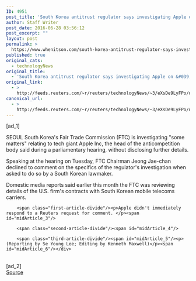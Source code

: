 ```yaml
---
ID: 4951
post_title: 'South Korea antitrust regulator says investigating Apple on &#039;some matters&#039;'
author: Staff Writer
post_date: 2016-06-28 03:56:12
post_excerpt: ""
layout: post
permalink: >
  https://www.whenitson.com/south-korea-antitrust-regulator-says-investigating-apple-on-some-matters/
published: true
original_cats:
  - technologyNews
original_title:
  - 'South Korea antitrust regulator says investigating Apple on &#039;some matters&#039;'
original_link:
  - >
    http://feeds.reuters.com/~r/reuters/technologyNews/~3/eXsDe9LyFPo/us-southkorea-apple-idUSKCN0ZE07H
canonical_url:
  - >
    http://feeds.reuters.com/~r/reuters/technologyNews/~3/eXsDe9LyFPo/us-southkorea-apple-idUSKCN0ZE07H
---
```

 [ad_1]
<br><div id="articleText">
<span id="midArticle_start"/>

<span class="focusParagraph" readability="6"><p><span class="articleLocation">SEOUL</span> South Korea's Fair Trade Commission (FTC) is investigating "some matters" relating to tech giant Apple Inc, the head of the anticompetition body said during a parliamentary hearing, without disclosing further details. </p></span><span id="midArticle_0"/><p>Speaking at the hearing on Tuesday, FTC Chairman Jeong Jae-chan declined to comment on the specifics of the regulator's investigation when asked to do so by a South Korean lawmaker. </p><span id="midArticle_1"/><p>Domestic media reports said earlier this month the FTC was reviewing details of the U.S. firm's contracts with South Korean mobile telecoms carriers. </p><span id="midArticle_2"/>
        
        <span class="first-article-divide"/><p>Apple didn't immediately respond to a Reuters request for comment. </p><span id="midArticle_3"/>
        
        <span class="second-article-divide"/><span id="midArticle_4"/>
        
        <span class="third-article-divide"/><span id="midArticle_5"/><p> (Reporting by Se Young Lee; Editing by Kenneth Maxwell)</p><span id="midArticle_6"/></div>
<br>[ad_2]
<br><a href="http://feeds.reuters.com/~r/reuters/technologyNews/~3/eXsDe9LyFPo/us-southkorea-apple-idUSKCN0ZE07H">Source </a>